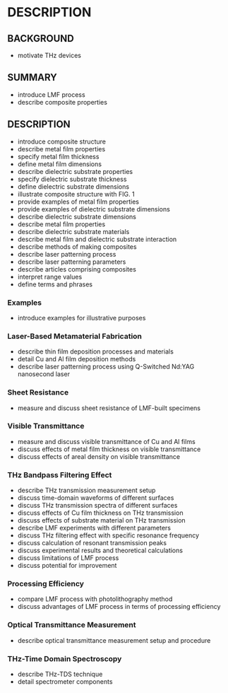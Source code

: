 # DESCRIPTION

## BACKGROUND

- motivate THz devices

## SUMMARY

- introduce LMF process
- describe composite properties

## DESCRIPTION

- introduce composite structure
- describe metal film properties
- specify metal film thickness
- define metal film dimensions
- describe dielectric substrate properties
- specify dielectric substrate thickness
- define dielectric substrate dimensions
- illustrate composite structure with FIG. 1
- provide examples of metal film properties
- provide examples of dielectric substrate dimensions
- describe dielectric substrate dimensions
- describe metal film properties
- describe dielectric substrate materials
- describe metal film and dielectric substrate interaction
- describe methods of making composites
- describe laser patterning process
- describe laser patterning parameters
- describe articles comprising composites
- interpret range values
- define terms and phrases

### Examples

- introduce examples for illustrative purposes

### Laser-Based Metamaterial Fabrication

- describe thin film deposition processes and materials
- detail Cu and Al film deposition methods
- describe laser patterning process using Q-Switched Nd:YAG nanosecond laser

### Sheet Resistance

- measure and discuss sheet resistance of LMF-built specimens

### Visible Transmittance

- measure and discuss visible transmittance of Cu and Al films
- discuss effects of metal film thickness on visible transmittance
- discuss effects of areal density on visible transmittance

### THz Bandpass Filtering Effect

- describe THz transmission measurement setup
- discuss time-domain waveforms of different surfaces
- discuss THz transmission spectra of different surfaces
- discuss effects of Cu film thickness on THz transmission
- discuss effects of substrate material on THz transmission
- describe LMF experiments with different parameters
- discuss THz filtering effect with specific resonance frequency
- discuss calculation of resonant transmission peaks
- discuss experimental results and theoretical calculations
- discuss limitations of LMF process
- discuss potential for improvement

### Processing Efficiency

- compare LMF process with photolithography method
- discuss advantages of LMF process in terms of processing efficiency

### Optical Transmittance Measurement

- describe optical transmittance measurement setup and procedure

### THz-Time Domain Spectroscopy

- describe THz-TDS technique
- detail spectrometer components

